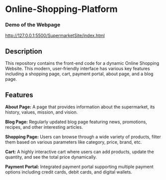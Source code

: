# Online-Shopping-Platform

### Demo of the Webpage
http://127.0.0.1:5500/SupermarketSite/index.html

## Description
This repository contains the front-end code for a dynamic Online Shopping Website. This modern, user-friendly interface has various key features including a shopping page, cart, payment portal, about page, and a blog page.

## Features
**About Page:** A page that provides information about the supermarket, its history, values, mission, and vision.

**Blog Page:** Regularly updated blog page featuring news, promotions, recipes, and other interesting articles.

**Shopping Page:** Users can browse through a wide variety of products, filter them based on various parameters like category, price, brand, etc.

**Cart:** A highly interactive cart where users can add products, update the quantity, and see the total price dynamically.

**Payment Portal:** Integrated payment portal supporting multiple payment options including credit cards, debit cards, and digital wallets.

